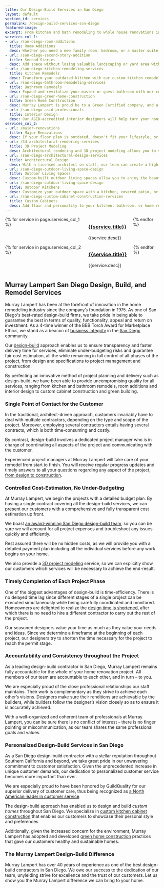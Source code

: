 ```yaml
---
title: Our Design-Build Services in San Diego
layout: default
section_id: services
permalink: /design-build-services-san-diego
featured-image:
excerpt: From kitchen and bath remodeling to whole house renovations in San Diego, Murray Lampert provides the best in Design-Build services. Visit to learn more.
services_col_1:
- url: /san-diego-room-additions
  title: Room Additions
  desc: Whether you need a new family room, bedroom, or a master suite, our San Diego room addition services can deliver what you need.
- url: /san-diego-second-story-addition
  title: Second Stories
  desc: Add space without losing valuable landscaping or yard area with a second story addition from Murray Lampert.
- url: /san-diego-kitchen-remodeling-services
  title: Kitchen Remodels
  desc: Transform your outdated kitchen with our custom kitchen remodeling service. Modernize your cabinets, counters, appliances, and more.
- url: /san-diego-bathroom-remodeling-services
  title: Bathroom Remodels
  desc: Expand and revitalize your master or guest bathroom with our custom San Diego bathroom remodeling services.
- url: /san-diego-green-home-construction
  title: Green Home Construction
  desc: Murray Lampert is proud be to a Green Certified company, and a leading eco-friendly home remodeling contractor in San Diego.
- url: /san-diego-asid-professionals
  title: Interior Design
  desc: Our ASID-accredited interior designers will help turn your house into a home. See your vision come to life with Murray Lampert.
services_col_2:
- url: /major-renovations
  title: Major Renovations
  desc: If your floor plan is outdated, doesn't fit your lifestyle, or provide enough space, a major home renovation may be a great solution.
- url: /3d-architectural-rendering-services
  title: 3D Project Modeling
  desc: Architectural rendering and 3D project modeling allows you to visualize your finished home remodel project before we start work.
- url: /san-diego-architectural-design-services
  title: Architectural Design
  desc: With a licensed architect on staff, our team can create a highly detailed plan that will exceed your expectations.
- url: /san-diego-outdoor-living-space-design
  title: Outdoor Living Spaces
  desc: Custom-built outdoor living spaces allow you to enjoy the beautiful San Diego weather. Outdoor fireplaces, kitchens, and more.
- url: /san-diego-outdoor-living-space-design
  title: Outdoor Kitchens
  desc: Customize your outdoor space with a kitchen, covered patio, or fireplace. Perfect for those weekend cookouts with friends and family.
- url: /san-diego-custom-cabinet-construction-services
  title: Custom Cabinets
  desc: Add flair and personality to your kitchen, bathroom, or home remodeling project with custom cabinets.  
---
```


  <div class='medium-6 columns'>
    {% for service in page.services_col_1 %}
      <div class='fadein mod modIconText' data-delay='{{ 300 | times:forloop.index0 }}'>
        <div class='icon-text-simple'>
          <h3><a href='{{site.url}}{{service.url}}'>{{service.title}}</a></h3>
          <p>{{service.desc}}</p>
        </div>
        <div class='two spacing'></div>
      </div>
    {% endfor %}
  </div>
  <div class='medium-6 columns'>
    {% for service in page.services_col_2 %}
      <div class='fadein mod modIconText' data-delay='{{ 300 | times:forloop.index0 }}'>
        <div class='icon-text-simple'>
          <h3><a href='{{site.url}}{{service.url}}'>{{service.title}}</a></h3>
          <p>{{service.desc}}</p>
        </div>
        <div class='two spacing'></div>
      </div>
    {% endfor %}
  </div>

## Murray Lampert San Diego Design, Build, and Remodel Services

Murray Lampert has been at the forefront of innovation in the home remodeling industry since the company’s foundation in 1975. As one of San Diego's best-rated design-build firms, we take pride in being able to guarantee the best in terms of quality, functionality, appeal and return on investment. As a 4-time winner of the BBB Torch Award for Marketplace Ethics, we stand as a beacon of <a href="http://murraylampert.com/another-better-business-bureau-torch-award/">business integrity</a> in the <a href="http://murraylampert.com/">San Diego</a> community.

Our <a href="http://murraylampert.com/why-choose-design-build-for-your-home-project/">design-build</a> approach enables us to ensure transparency and faster delivery time for services, eliminate under-budgeting risks and guarantee fair cost estimation, all the while remaining in full control of all phases of the project, from design and specifications to project management and construction.

By perfecting an innovative method of project planning and delivery such as design-build, we have been able to provide uncompromising quality for all services, ranging from kitchen and bathroom remodels, room additions and interior design to custom cabinet construction and green building.
<h3>Single Point of Contact for the Customer</h3>
In the traditional, architect-driven approach, customers invariably have to deal with multiple contractors, depending on the type and scope of the project. Moreover, employing several contractors entails having several contracts, which is both time-consuming and costly.

By contrast, design-build involves a dedicated project manager who is in charge of coordinating all aspects of the project and communicating with the customer.

Experienced project managers at Murray Lampert will take care of your remodel from start to finish. You will receive regular progress updates and timely answers to all your questions regarding any aspect of the project, <a href="http://murraylampert.com/major-renovations/">from design to construction</a>.
<h3>Controlled Cost-Estimation, No Under-Budgeting</h3>
At Murray Lampert, we begin the projects with a detailed budget plan. By having a single contract covering all the design-build services, we can present our customers with a comprehensive and fully transparent cost estimation up front.

We boast <a href="http://murraylampert.com/team-members/">an award-winning San Diego design-build team</a>, so you can be sure we will account for all project expenses and troubleshoot any issues quickly and efficiently.

Rest assured there will be no hidden costs, as we will provide you with a detailed payment plan including all the individual services before any work begins on your home.

We also provide a <a href="http://murraylampert.com/3d-architectural-rendering-services/">3D project modeling</a> service, so we can explicitly show our customers which services will be necessary to achieve the end-result.
<h3>Timely Completion of Each Project Phase</h3>
One of the biggest advantages of design-build is time-efficiency. There is no delayed time lag since different stages of a single project can be executed simultaneously while being carefully coordinated and monitored. Homeowners are delighted to realize the <a href="http://murraylampert.com/san-diego-home-design-serivces/">design time is shortened</a>, after which there is no need to hire a different contractor to carry out the rest of the project.

Our seasoned designers value your time as much as they value your needs and ideas. Since we determine a timeframe at the beginning of each project, our designers try to shorten the time necessary for the project to reach the permit stage.
<h3>Accountability and Consistency throughout the Project</h3>
As a leading design-build contractor in San Diego, Murray Lampert remains fully accountable for the whole of your home renovation project. All members of our team are accountable to each other, and in turn – to you.

We are especially proud of the close professional relationships our staff maintains. Their work is complementary as they strive to achieve each other’s visions. Designers make sure their renditions are achievable by the builders, while builders follow the designer’s vision closely so as to ensure it is accurately achieved.

With a well-organized and coherent team of professionals at Murray Lampert, you can be sure there is no conflict of interest – there is no finger pointing or miscommunication, as our team shares the same professional goals and values.
<h3>Personalized Design-Build Services in San Diego</h3>
As a San Diego design-build contractor with a stellar reputation throughout Southern California and beyond, we take great pride in our unwavering commitment to customer satisfaction. Given the unprecedented increase in unique customer demands, our dedication to personalized customer service becomes more important than ever.

We are especially proud to have been honored by GuildQuality for our superior delivery of customer care, thus being recognized as <a href="http://murraylampert.com/murray-lampert-recognized-among-north-americas-best">a North American leader in customer service</a>.

The design-build approach has enabled us to design and build <em>custom homes</em> throughout San Diego. We specialize in <a href="http://murraylampert.com/san-diego-custom-cabinet-construction-services/">custom kitchen cabinet construction</a> that enables our customers to showcase their personal style and preferences.

Additionally, given the increased concern for the environment, Murray Lampert has adopted and developed <a href="http://murraylampert.com/san-diego-green-home-construction/">green home construction</a> practices that gave our customers healthy and sustainable homes.
<h3>The Murray Lampert Design-Build Difference</h3>
Murray Lampert has over 40 years of experience as one of the best design-build contractors in San Diego. We owe our success to the dedication of our team, unyielding strive for excellence and the trust of our customers. Let us show you the Murray Lampert difference we can bring to your home.
